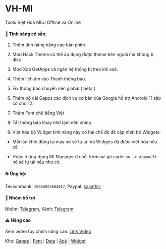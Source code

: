 # VH-MI

Tools Việt Hoá MIUI Offline và Online

#### 🎁 Tính năng có sẵn:

1. Thêm tính năng nâng cao bàn phím

2. Mod Hack Theme có thể áp dụng được theme bên ngoài mà không bị diss

3. Mod Xoá GetApps và ngăn hệ thống bị treo khi xoá.

4. Thêm lịch âm vào Thanh thông báo.

5. Fix thông báo chuyển nền global ( beta )
 
6. Thêm bộ cài Gapps các dịch vụ cơ bản của Google hỗ trợ Android 11 sắp có cho 12.

7. Thêm Font chữ tiếng Việt

8. Tắt thông báo khay nhớ tạm nền china

9. Việt hóa bộ Widget tính năng này có hai chế độ để cập nhật bộ Widgets:

- Mỗi lần khởi động lại máy nó sẽ tự tải bộ Widgets đã được việt hóa nếu có

- Hoặc ở ứng dụng Mt Manager ở chỗ Terminal gõ code: `su -c Appvault` nó sẽ tự tải nếu như có.

#### ☕ Ủng hộ:

Teckombank: `19034902604017`,
Paypal: [kakathic](http://paypal.me/kakathic)

#### 🦇 Nhóm hỗ trợ

Nhóm: [Telegram](http://t.me/toolvn),
Kênh: [Telegram](http://t.me/toolvi)

#### ⚠️ Nâng cao

Xem video tùy chỉnh nâng cao: [Link Video](https://t.me/toolvi/282)

Kho: [Gapps](https://github.com/kakathic/VH-MI/releases/tag/Gapps) | [Font](https://github.com/kakathic/VH-MI/releases/tag/Font) | [Data](https://github.com/kakathic/VH-MI/releases/tag/V1.0) | [Apk](https://github.com/kakathic/VH-MI/releases/tag/Apk) | [Widget](https://github.com/kakathic/VH-MI/releases/tag/Widget)


